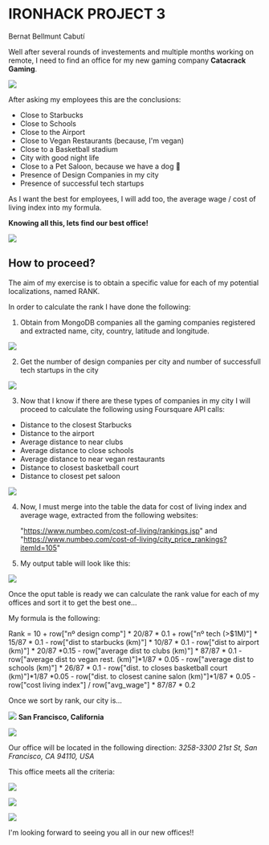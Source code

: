 # IRONHACK PROJECT 3
Bernat Bellmunt Cabutí

Well after several rounds of investements and multiple months working on remote, I need to find an office for my new gaming company **Catacrack Gaming**.

![](images/future-gaming.gif)


After asking my employees this are the conclusions:
 
- Close to Starbucks
- Close to Schools
- Close to the Airport
- Close to Vegan Restaurants (because, I'm vegan)
- Close to a Basketball stadium
- City with good night life
- Close to a Pet Saloon, because we have a dog 🐶
- Presence of Design Companies in my city
- Presence of successful tech startups

As I want the best for employees, I will add too, the average wage / cost of living index into my formula.

**Knowing all this, lets find our best office!**

![](images/E3xX.gif)


## How to proceed?

The aim of my exercise is to obtain a specific value for each of my potential localizations, named RANK.

In order to calculate the rank I have done the following:
1. Obtain from MongoDB companies all the gaming companies registered and extracted name, city, country, latitude and longitude.

![](images/Screenshot%202022-10-31%20at%2018.36.43.png)



2. Get the number of design companies per city and number of successfull tech startups in the city

![](images/Screenshot%202022-10-31%20at%2018.38.09.png)



3. Now that I know if there are these types of companies in my city I will proceed to calculate the following using Foursquare API calls:
- Distance to the closest Starbucks
- Distance to the airport
- Average distance to near clubs
- Average distance to close schools
- Average distance to near vegan restaurants
- Distance to closest basketball court
- Distance to closest pet saloon

![](images/Screenshot%202022-10-31%20at%2018.42.12.png)


4. Now, I must merge into the table the data for cost of living index and average wage, extracted from the following websites:

    "https://www.numbeo.com/cost-of-living/rankings.jsp" and "https://www.numbeo.com/cost-of-living/city_price_rankings?itemId=105"


5. My output table will look like this:

![](images/Screenshot%202022-10-31%20at%2018.44.54.png)


Once the oput table is ready we can calculate the rank value for each of my offices and sort it to get the best one...

My formula is the following:

Rank =  10 + row["nº design comp"] * 20/87 * 0.1 + row["nº tech (>$1M)"] * 15/87 * 0.1 - row["dist to starbucks (km)"] * 10/87 * 0.1 - row["dist to airport (km)"] * 20/87 *0.15 - row["average dist to clubs (km)"] * 87/87 * 0.1 - row["average dist to vegan rest. (km)"]*1/87 * 0.05 - row["average dist to schools (km)"] * 26/87 * 0.1 - row["dist. to closes basketball court (km)"]*1/87 *0.05 - row["dist. to closest canine salon (km)"]*1/87 * 0.05 - row["cost living index"] / row["avg_wage"] * 87/87 * 0.2

Once we sort by rank, our city is...

![](images/San_Francisco_from_the_Marin_Headlands_in_August_2022.jpeg)
**San Francisco, California**

![](images/Screenshot%202022-10-31%20at%2018.49.48.png)

Our office will be located in the following direction:
*3258-3300 21st St, San Francisco, CA 94110, USA*

This office meets all the criteria:

![](images/Screenshot%202022-10-31%20at%2018.51.48.png)

![](images/Screenshot%202022-10-31%20at%2018.53.02.png)

![](images/Screenshot%202022-10-31%20at%2018.54.21.png)

I'm looking forward to seeing you all in our new offices!!